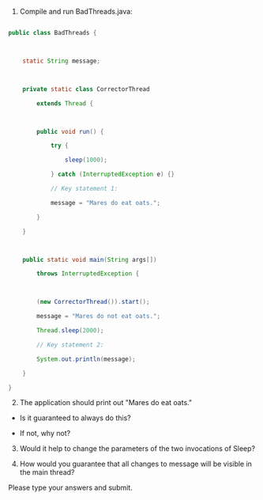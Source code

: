 1. Compile and run BadThreads.java:



```java

public class BadThreads {



    static String message;



    private static class CorrectorThread

        extends Thread {



        public void run() {

            try {

                sleep(1000); 

            } catch (InterruptedException e) {}

            // Key statement 1:

            message = "Mares do eat oats."; 

        }

    }



    public static void main(String args[])

        throws InterruptedException {



        (new CorrectorThread()).start();

        message = "Mares do not eat oats.";

        Thread.sleep(2000);

        // Key statement 2:

        System.out.println(message);

    }

}

```



2. The application should print out "Mares do eat oats."

- Is it guaranteed to always do this?

- If not, why not?



3. Would it help to change the parameters of the two invocations of Sleep?



4. How would you guarantee that all changes to message will be visible in the main thread?



Please type your answers and submit. 